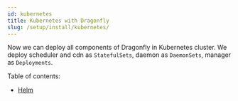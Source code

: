 ```yaml
---
id: kubernetes
title: Kubernetes with Dragonfly
slug: /setup/install/kubernetes/
---
```


Now we can deploy all components of Dragonfly in
Kubernetes cluster. We deploy scheduler and cdn as `StatefulSets`,
daemon as `DaemonSets`, manager as `Deployments`.

Table of contents:

- [Helm](./kubernetes/helm.md)
